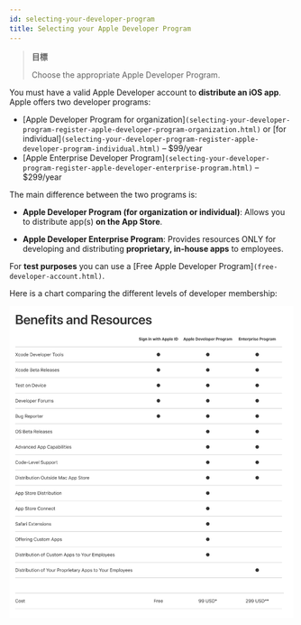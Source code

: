 ```yaml
---
id: selecting-your-developer-program
title: Selecting your Apple Developer Program
---
```


> **目標**
> 
> Choose the appropriate Apple Developer Program.

You must have a valid Apple Developer account to **distribute an iOS app**. Apple offers two developer programs:

* [Apple Developer Program for organization]`(selecting-your-developer-program-register-apple-developer-program-organization.html)` or [for individual]`(selecting-your-developer-program-register-apple-developer-program-individual.html)` – $99/year
* [Apple Enterprise Developer Program]`(selecting-your-developer-program-register-apple-developer-enterprise-program.html)` – $299/year

The main difference between the two programs is:

* **Apple Developer Program (for organization or individual)**: Allows you to distribute app(s) **on the App Store**.

* **Apple Developer Enterprise Program**: Provides resources ONLY for developing and distributing **proprietary, in-house apps** to employees.

For **test purposes** you can use a [Free Apple Developer Program]`(free-developer-account.html)`.

Here is a chart comparing the different levels of developer membership:

![Developer membership levels](img/FreeTestingAppleDeveloperAccount.png)